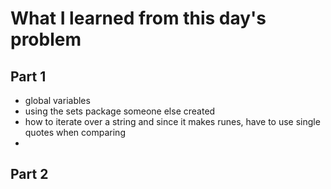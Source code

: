 # What I learned from this day's problem

## Part 1
- global variables
- using the sets package someone else created
- how to iterate over a string and since it makes runes, have to use single quotes when comparing
- 
## Part 2

